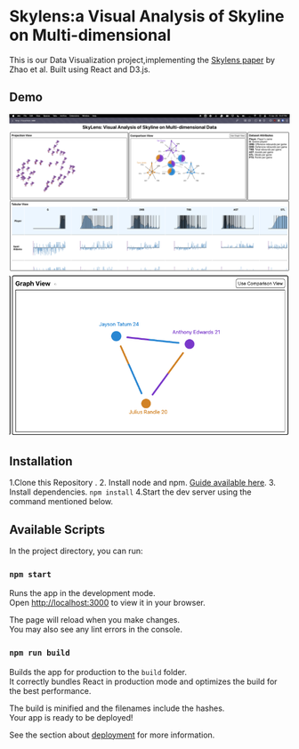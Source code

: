 # Skylens:a Visual Analysis of Skyline on Multi-dimensional

This is our Data Visualization project,implementing the [Skylens paper](https://arxiv.org/abs/1708.03462) by Zhao et al.
Built using React and D3.js.
## Demo
![demo](/public/demo.png)
![demo2](/public/demo2.png)
## Installation
 1.Clone this Repository .
 2. Install node and npm. [Guide available here](https://nodejs.org/en/download/).
 3. Install dependencies.
    ```
    npm install
    ```
 4.Start the dev server using the command mentioned below.
    

## Available Scripts

In the project directory, you can run:

### `npm start`

Runs the app in the development mode.\
Open [http://localhost:3000](http://localhost:3000) to view it in your browser.

The page will reload when you make changes.\
You may also see any lint errors in the console.

### `npm run build`

Builds the app for production to the `build` folder.\
It correctly bundles React in production mode and optimizes the build for the best performance.

The build is minified and the filenames include the hashes.\
Your app is ready to be deployed!

See the section about [deployment](https://facebook.github.io/create-react-app/docs/deployment) for more information.

